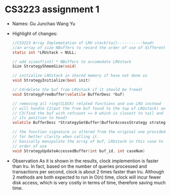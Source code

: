 CS3223 assignment 1
===================================================

* Names:
  Gu Junchao
  Wang Yu

* Highlight of changes:

  ```C
  //CS3223 Array Implemetation of LRU stack(tail-----------head)
  //an array of size NBuffers to record the order of use of different buffers
  static int *LRUstack = NULL;
  ```

  ```C
  // add sizeof(int) * NBuffers to accomodate LRUstack
  Size StrategyShmemSize(void)
  ```

  ```C
  // initialize LRUstack in shared memory if have not done so
  void StrategyInitialize(bool init)
  ```

  ```C
  // C4(delete the buf from LRUstack if it should be freed)
  void StrategyFreeBuffer(volatile BufferDesc *buf)
  ```

  ```C
  // removing all ring(CLOCK) related functions and use LRU instead
  // will handle C2(put the free buf found to the top of LRUstack) and
  // C3(find the buf with refcount == 0 which is closest to tail and update
  // its position to head)
  volatile BufferDesc *StrategyGetBuffer(BufferAccessStrategy strategy, bool *lock_held)
  ```

  ```C
  // the function signature is altered from the original one provided in freelist-lru
  // for better clarity when calling it.
  // basically manipulate the array of buf, LRUstack in this case to keep track of
  // order of use
  void StrategyUpdateAccessedBuffer(int buf_id, int caseNum)
  ```

* Observation
  As it is shown in the results, clock implemention is faster than lru. In fact,
  based on the number of queries processed and transactions per second, clock is
  about 2 times faster than lru. Although 2 methods are both expected to run in
  O(n) time, clock will incur fewer disk access, which is very costly in terms 
  of time, therefore saving much time.
